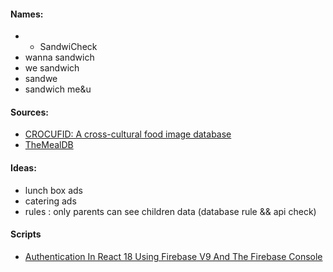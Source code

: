 #### Names:

-   -   SandwiCheck
-   wanna sandwich
-   we sandwich
-   sandwe
-   sandwich me&u

#### Sources:

-   [CROCUFID: A cross-cultural food image database](https://osf.io/5jtqx/)
-   [TheMealDB](https://www.themealdb.com/api.php)

#### Ideas:

-   lunch box ads
-   catering ads
-   rules : only parents can see children data (database rule && api check)

#### Scripts

-   [Authentication In React 18 Using Firebase V9 And The Firebase Console](https://blog.openreplay.com/authentication-in-react-18-using-firebase-v9/)
